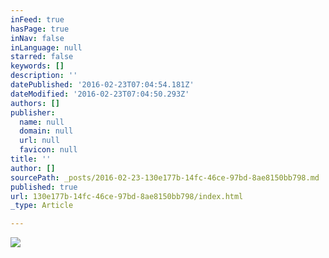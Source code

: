 ```yaml
---
inFeed: true
hasPage: true
inNav: false
inLanguage: null
starred: false
keywords: []
description: ''
datePublished: '2016-02-23T07:04:54.181Z'
dateModified: '2016-02-23T07:04:50.293Z'
authors: []
publisher:
  name: null
  domain: null
  url: null
  favicon: null
title: ''
author: []
sourcePath: _posts/2016-02-23-130e177b-14fc-46ce-97bd-8ae8150bb798.md
published: true
url: 130e177b-14fc-46ce-97bd-8ae8150bb798/index.html
_type: Article

---
```

![](https://the-grid-user-content.s3-us-west-2.amazonaws.com/56d2219b-84e4-46da-b1d8-98e995da1aef.png)
